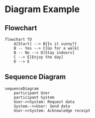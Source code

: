 # Diagram Example

## Flowchart

```mermaid
flowchart TD
    A[Start] --> B{Is it sunny?}
    B -- Yes --> C[Go for a walk]
    B -- No --> D[Stay indoors]
    C --> E[Enjoy the day]
    D --> E
```

## Sequence Diagram

```mermaid
sequenceDiagram
    participant User
    participant System
    User->>System: Request data
    System-->>User: Send data
    User->>System: Acknowledge receipt
```
